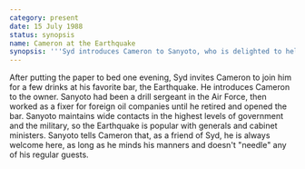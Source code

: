 ```yaml
---
category: present
date: 15 July 1988
status: synopsis
name: Cameron at the Earthquake
synopsis: '''Syd introduces Cameron to Sanyoto, who is delighted to help uncover the truth about RI-002 by allowing Cameron to interview his guests.'''   
---
```


After putting the paper to bed one evening, Syd invites
Cameron to join him for a few drinks at his favorite bar, the
Earthquake. He introduces Cameron to the owner. Sanyoto had been a drill
sergeant in the Air Force, then worked as a fixer for foreign oil
companies until he retired and opened the bar. Sanyoto maintains wide
contacts in the highest levels of government and the military, so the
Earthquake is popular with generals and cabinet ministers. Sanyoto tells
Cameron that, as a friend of Syd, he is always welcome here, as long as
he minds his manners and doesn't "needle" any of his regular guests.

